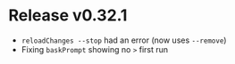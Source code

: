 # Release v0.32.1

- `reloadChanges --stop` had an error (now uses `--remove`)
- Fixing `baskPrompt` showing no `>` first run
